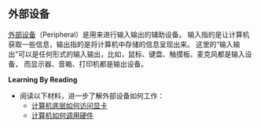 ## 外部设备

[外部设备](https://en.wikipedia.org/wiki/Peripheral)（Peripheral）是用来进行输入输出的辅助设备。
输入指的是让计算机获取一些信息，输出指的是将计算机中存储的信息呈现出来。
这里的“输入输出”可以是任何形式的输入输出，比如，鼠标、键盘、触摸板、麦克风都是输入设备，
而显示器、音箱、打印机都是输出设备。

**Learning By Reading**

- 阅读以下材料，进一步了解外部设备如何工作：
  - [计算机底层如何访问显卡](https://www.zhihu.com/question/20722310)
  - [计算机如何调用硬件](https://www.zhihu.com/question/39846396)
